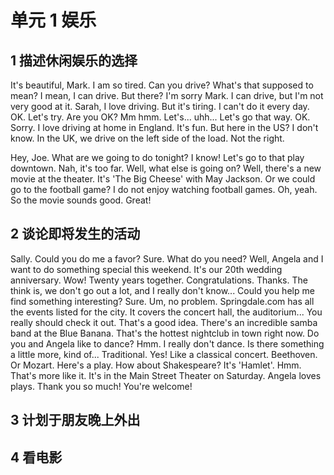 # 单元 1 娱乐

## 1 描述休闲娱乐的选择

It's beautiful, Mark.
I am so tired.
Can you drive?
What's that supposed to mean?
I mean, I can drive. But there?
I'm sorry Mark. I can drive, but I'm not very good at it.
Sarah, I love driving. But it's tiring.
I can't do it every day.
OK.
Let's try.
Are you OK?
Mm	hmm.
Let's... uhh... Let's go that way.
OK.
Sorry.
I love driving at home in England.
It's fun.
But here in the US? I don't know.
In the UK, we drive on the left side of the load. Not the right.


Hey, Joe. What are we going to do tonight?
I know! Let's go to that play downtown.
Nah, it's too far.
Well, what else is going on?
Well, there's a new movie at the theater. It's 'The Big Cheese' with May Jackson.
Or we could go to the football game?
I do not enjoy watching football games.
Oh, yeah. So the movie sounds good.
Great!

## 2 谈论即将发生的活动





Sally. Could you do me a favor?
Sure. What do you need?
Well, Angela and I want to do something special this weekend. It's our 20th wedding anniversary.
Wow! Twenty years together. Congratulations.
Thanks. The think is, we don't go out a lot, and I really don't know...
Could you help me find something interesting?
Sure. Um, no problem.
Springdale.com has all the events listed for the city.
It covers the concert hall, the auditorium... You really should check it out.
That's a good idea.
There's an incredible samba band at the Blue Banana.
That's the hottest nightclub in town right now. Do you and Angela like to dance?
Hmm. I really don't dance. Is there something a little more, kind of...
Traditional.
Yes! Like a classical concert. Beethoven. Or Mozart.
Here's a play. How about Shakespeare? It's 'Hamlet'.
Hmm. That's more like it.
It's in the Main Street Theater on Saturday.
Angela loves plays. Thank you so much!
You're welcome!


## 3 计划于朋友晚上外出

## 4 看电影

